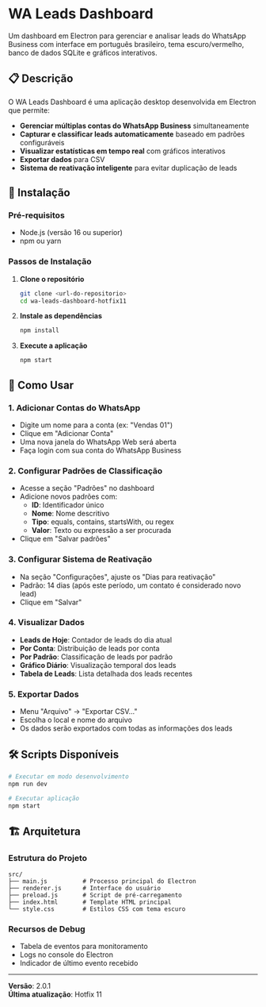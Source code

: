 # WA Leads Dashboard

Um dashboard em Electron para gerenciar e analisar leads do WhatsApp Business com interface em português brasileiro, tema escuro/vermelho, banco de dados SQLite e gráficos interativos.

## 📋 Descrição

O WA Leads Dashboard é uma aplicação desktop desenvolvida em Electron que permite:

- **Gerenciar múltiplas contas do WhatsApp Business** simultaneamente
- **Capturar e classificar leads automaticamente** baseado em padrões configuráveis
- **Visualizar estatísticas em tempo real** com gráficos interativos
- **Exportar dados** para CSV
- **Sistema de reativação inteligente** para evitar duplicação de leads

## 🚀 Instalação

### Pré-requisitos
- Node.js (versão 16 ou superior)
- npm ou yarn

### Passos de Instalação

1. **Clone o repositório**
   ```bash
   git clone <url-do-repositorio>
   cd wa-leads-dashboard-hotfix11
   ```

2. **Instale as dependências**
   ```bash
   npm install
   ```

3. **Execute a aplicação**
   ```bash
   npm start
   ```

## 📖 Como Usar

### 1. Adicionar Contas do WhatsApp
- Digite um nome para a conta (ex: "Vendas 01")
- Clique em "Adicionar Conta"
- Uma nova janela do WhatsApp Web será aberta
- Faça login com sua conta do WhatsApp Business

### 2. Configurar Padrões de Classificação
- Acesse a seção "Padrões" no dashboard
- Adicione novos padrões com:
  - **ID**: Identificador único
  - **Nome**: Nome descritivo
  - **Tipo**: equals, contains, startsWith, ou regex
  - **Valor**: Texto ou expressão a ser procurada
- Clique em "Salvar padrões"

### 3. Configurar Sistema de Reativação
- Na seção "Configurações", ajuste os "Dias para reativação"
- Padrão: 14 dias (após este período, um contato é considerado novo lead)
- Clique em "Salvar"

### 4. Visualizar Dados
- **Leads de Hoje**: Contador de leads do dia atual
- **Por Conta**: Distribuição de leads por conta
- **Por Padrão**: Classificação de leads por padrão
- **Gráfico Diário**: Visualização temporal dos leads
- **Tabela de Leads**: Lista detalhada dos leads recentes

### 5. Exportar Dados
- Menu "Arquivo" → "Exportar CSV..."
- Escolha o local e nome do arquivo
- Os dados serão exportados com todas as informações dos leads

## 🛠️ Scripts Disponíveis

```bash
# Executar em modo desenvolvimento
npm run dev

# Executar aplicação
npm start

```

## 🏗️ Arquitetura

### Estrutura do Projeto
```
src/
├── main.js          # Processo principal do Electron
├── renderer.js      # Interface do usuário
├── preload.js       # Script de pré-carregamento
├── index.html       # Template HTML principal
└── style.css        # Estilos CSS com tema escuro
```

### Recursos de Debug
- Tabela de eventos para monitoramento
- Logs no console do Electron
- Indicador de último evento recebido

---

**Versão**: 2.0.1  
**Última atualização**: Hotfix 11